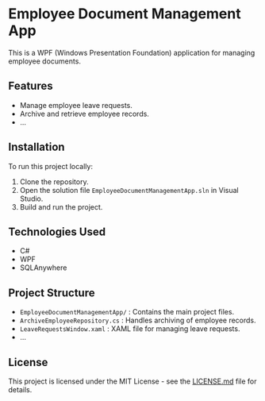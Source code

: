 # Employee Document Management App

This is a WPF (Windows Presentation Foundation) application for managing employee documents.

## Features

- Manage employee leave requests.
- Archive and retrieve employee records.
- ...

## Installation

To run this project locally:

1. Clone the repository.
2. Open the solution file `EmployeeDocumentManagementApp.sln` in Visual Studio.
3. Build and run the project.

## Technologies Used

- C#
- WPF
- SQLAnywhere

## Project Structure

- `EmployeeDocumentManagementApp/` : Contains the main project files.
- `ArchiveEmployeeRepository.cs` : Handles archiving of employee records.
- `LeaveRequestsWindow.xaml` : XAML file for managing leave requests.
- ...

## License

This project is licensed under the MIT License - see the [LICENSE.md](LICENSE.md) file for details.
